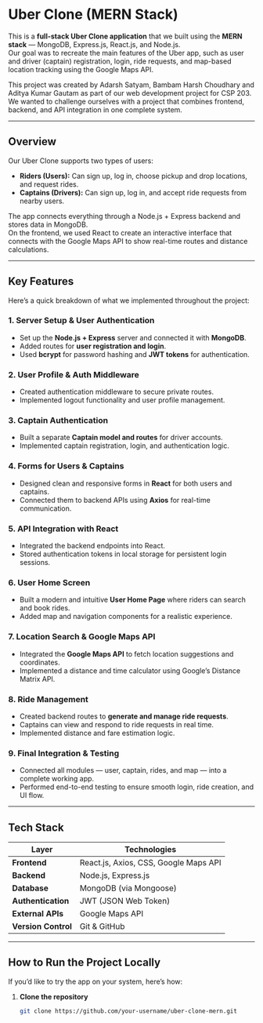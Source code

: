 #  Uber Clone (MERN Stack)

This is a **full-stack Uber Clone application** that we built using the **MERN stack** — MongoDB, Express.js, React.js, and Node.js.  
Our goal was to recreate the main features of the Uber app, such as user and driver (captain) registration, login, ride requests, and map-based location tracking using the Google Maps API.

This project was created by Adarsh Satyam, Bambam Harsh Choudhary and Aditya Kumar Gautam as part of our web development project for CSP 203. We wanted to challenge ourselves with a project that combines frontend, backend, and API integration in one complete system.

---

##  Overview

Our Uber Clone supports two types of users:

- **Riders (Users):** Can sign up, log in, choose pickup and drop locations, and request rides.  
- **Captains (Drivers):** Can sign up, log in, and accept ride requests from nearby users.

The app connects everything through a Node.js + Express backend and stores data in MongoDB.  
On the frontend, we used React to create an interactive interface that connects with the Google Maps API to show real-time routes and distance calculations.

---

##  Key Features

Here’s a quick breakdown of what we implemented throughout the project:

###  1. Server Setup & User Authentication
- Set up the **Node.js + Express** server and connected it with **MongoDB**.
- Added routes for **user registration and login**.
- Used **bcrypt** for password hashing and **JWT tokens** for authentication.

###  2. User Profile & Auth Middleware
- Created authentication middleware to secure private routes.
- Implemented logout functionality and user profile management.

###  3. Captain Authentication
- Built a separate **Captain model and routes** for driver accounts.
- Implemented captain registration, login, and authentication logic.

###  4. Forms for Users & Captains
- Designed clean and responsive forms in **React** for both users and captains.
- Connected them to backend APIs using **Axios** for real-time communication.

###  5. API Integration with React
- Integrated the backend endpoints into React.
- Stored authentication tokens in local storage for persistent login sessions.

###  6. User Home Screen
- Built a modern and intuitive **User Home Page** where riders can search and book rides.
- Added map and navigation components for a realistic experience.

###  7. Location Search & Google Maps API
- Integrated the **Google Maps API** to fetch location suggestions and coordinates.
- Implemented a distance and time calculator using Google’s Distance Matrix API.

###  8. Ride Management
- Created backend routes to **generate and manage ride requests**.
- Captains can view and respond to ride requests in real time.
- Implemented distance and fare estimation logic.

###  9. Final Integration & Testing
- Connected all modules — user, captain, rides, and map — into a complete working app.
- Performed end-to-end testing to ensure smooth login, ride creation, and UI flow.

---

##  Tech Stack

| Layer | Technologies |
|-------|---------------|
| **Frontend** | React.js, Axios, CSS, Google Maps API |
| **Backend** | Node.js, Express.js |
| **Database** | MongoDB (via Mongoose) |
| **Authentication** | JWT (JSON Web Token) |
| **External APIs** | Google Maps API |
| **Version Control** | Git & GitHub |

---

##  How to Run the Project Locally

If you’d like to try the app on your system, here’s how:

1. **Clone the repository**
   ```bash
   git clone https://github.com/your-username/uber-clone-mern.git


